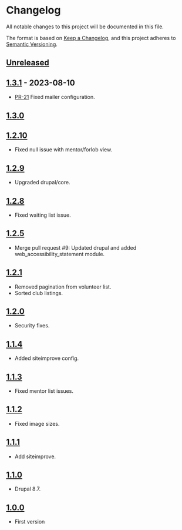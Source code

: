 # Changelog

All notable changes to this project will be documented in this file.

The format is based on [Keep a Changelog](https://keepachangelog.com/en/1.0.0/),
and this project adheres to [Semantic Versioning](https://semver.org/spec/v2.0.0.html).

## [Unreleased]

## [1.3.1] - 2023-08-10

* [PR-21](https://github.com/itk-dev/foreningsmentor/pull/21)
  Fixed mailer configuration.

## [1.3.0]

## [1.2.10]

* Fixed null issue with mentor/forlob view.

## [1.2.9]

* Upgraded drupal/core.

## [1.2.8]

* Fixed waiting list issue.

## [1.2.5]

* Merge pull request #9: Updated drupal and added web_accessibility_statement module.

## [1.2.1]

* Removed pagination from volunteer list.
* Sorted club listings.

## [1.2.0]

* Security fixes.

## [1.1.4]

* Added siteimprove config.

## [1.1.3]

* Fixed mentor list issues.

## [1.1.2]

* Fixed image sizes.

## [1.1.1]

* Add siteimprove.

## [1.1.0]

* Drupal 8.7.

## [1.0.0]

* First version

[Unreleased]: https://github.com/itk-dev/foreningsmentor/compare/1.3.1...HEAD
[1.3.1]: https://github.com/itk-dev/foreningsmentor/compare/1.3.0...1.3.1
[1.3.0]: https://github.com/itk-dev/foreningsmentor/compare/1.2.10...1.3.0
[1.2.10]: https://github.com/itk-dev/foreningsmentor/compare/1.2.9...1.2.10
[1.2.9]: https://github.com/itk-dev/foreningsmentor/compare/1.2.8...1.2.9
[1.2.8]: https://github.com/itk-dev/foreningsmentor/compare/1.2.5...1.2.8
[1.2.5]: https://github.com/itk-dev/foreningsmentor/compare/1.2.1...1.2.5
[1.2.1]: https://github.com/itk-dev/foreningsmentor/compare/1.2.0...1.2.1
[1.2.0]: https://github.com/itk-dev/foreningsmentor/compare/1.1.4...1.2.0
[1.1.4]: https://github.com/itk-dev/foreningsmentor/compare/1.1.3...1.1.4
[1.1.3]: https://github.com/itk-dev/foreningsmentor/compare/1.1.2...1.1.3
[1.1.2]: https://github.com/itk-dev/foreningsmentor/compare/1.1.1...1.1.2
[1.1.1]: https://github.com/itk-dev/foreningsmentor/compare/1.1.0...1.1.1
[1.1.0]: https://github.com/itk-dev/foreningsmentor/compare/1.0.0...1.1.0
[1.0.0]: https://github.com/itk-dev/foreningsmentor/releases/tag/1.0.0
